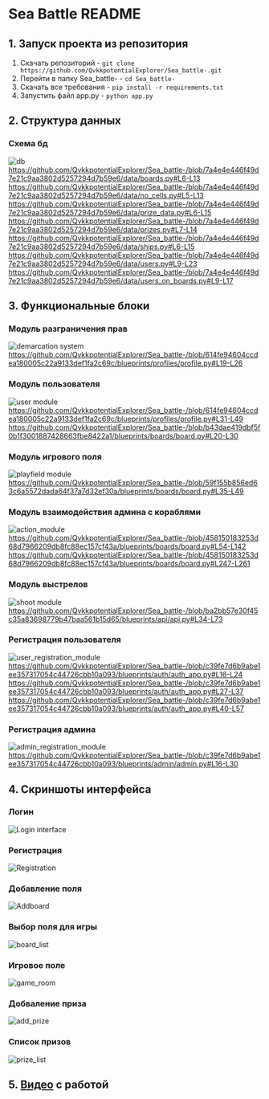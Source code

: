 # Sea Battle README
## 1. Запуск проекта из репозитория
1) Скачать репозиторий - ```git clone https://github.com/QvkkpotentialExplorer/Sea_battle-.git```
2) Перейти в папку Sea_battle- - ```cd Sea_battle-```
3) Скачать все требования - ```pip install -r requirements.txt```
4) Запустить файл app.py - ```python app.py```
## 2. Структура данных
### Схема бд
![db](images/Codeblocks/dbsystem.jpg)
https://github.com/QvkkpotentialExplorer/Sea_battle-/blob/7a4e4e446f49d7e21c9aa3802d5257294d7b59e6/data/boards.py#L6-L13
https://github.com/QvkkpotentialExplorer/Sea_battle-/blob/7a4e4e446f49d7e21c9aa3802d5257294d7b59e6/data/no_cells.py#L5-L13
https://github.com/QvkkpotentialExplorer/Sea_battle-/blob/7a4e4e446f49d7e21c9aa3802d5257294d7b59e6/data/prize_data.py#L6-L15
https://github.com/QvkkpotentialExplorer/Sea_battle-/blob/7a4e4e446f49d7e21c9aa3802d5257294d7b59e6/data/prizes.py#L7-L14
https://github.com/QvkkpotentialExplorer/Sea_battle-/blob/7a4e4e446f49d7e21c9aa3802d5257294d7b59e6/data/ships.py#L6-L15
https://github.com/QvkkpotentialExplorer/Sea_battle-/blob/7a4e4e446f49d7e21c9aa3802d5257294d7b59e6/data/users.py#L9-L23
https://github.com/QvkkpotentialExplorer/Sea_battle-/blob/7a4e4e446f49d7e21c9aa3802d5257294d7b59e6/data/users_on_boards.py#L9-L17
## 3. Функциональные блоки
### Модуль разграничения прав
![demarcation system](images/Codeblocks/demarcation_module.jpg)
https://github.com/QvkkpotentialExplorer/Sea_battle-/blob/614fe94604ccdea180005c22a9133def1fa2c69c/blueprints/profiles/profile.py#L19-L26

### Модуль пользователя

![user module](images/Codeblocks/user_interface.jpg)
https://github.com/QvkkpotentialExplorer/Sea_battle-/blob/614fe94604ccdea180005c22a9133def1fa2c69c/blueprints/profiles/profile.py#L31-L49
https://github.com/QvkkpotentialExplorer/Sea_battle-/blob/b43dae419dbf5f0b1f3001887428663fbe8422a1/blueprints/boards/board.py#L20-L30

### Модуль игрового поля
![playfield module](images/Codeblocks/playfield_module.jpg)
https://github.com/QvkkpotentialExplorer/Sea_battle-/blob/59f155b856ed63c6a5572dada64f37a7d32ef30a/blueprints/boards/board.py#L35-L49

### Модуль взаимодействия админа с кораблями
![action_module](images/Codeblocks/action_user_ship.jpeg)
https://github.com/QvkkpotentialExplorer/Sea_battle-/blob/458150183253d68d7966209db8fc88ec157cf43a/blueprints/boards/board.py#L54-L142
https://github.com/QvkkpotentialExplorer/Sea_battle-/blob/458150183253d68d7966209db8fc88ec157cf43a/blueprints/boards/board.py#L247-L261

### Модуль выстрелов
![shoot module](images/Codeblocks/shot_module.jpg)
https://github.com/QvkkpotentialExplorer/Sea_battle-/blob/ba2bb57e30f45c35a83698779b47baa561b15d65/blueprints/api/api.py#L34-L73

### Регистрация пользователя
![user_registration_module](images/Codeblocks/user_registration.jpg)
https://github.com/QvkkpotentialExplorer/Sea_battle-/blob/c39fe7d6b9abe1ee357317054c44726cbb10a093/blueprints/auth/auth_app.py#L16-L24
https://github.com/QvkkpotentialExplorer/Sea_battle-/blob/c39fe7d6b9abe1ee357317054c44726cbb10a093/blueprints/auth/auth_app.py#L27-L37
https://github.com/QvkkpotentialExplorer/Sea_battle-/blob/c39fe7d6b9abe1ee357317054c44726cbb10a093/blueprints/auth/auth_app.py#L40-L57

### Регистрация админа
![admin_registration_module]()
https://github.com/QvkkpotentialExplorer/Sea_battle-/blob/c39fe7d6b9abe1ee357317054c44726cbb10a093/blueprints/admin/admin.py#L16-L30

## 4. Скриншоты интерфейса
### Логин
![Login interface](images/Screenshots/Login.png)
### Регистрация
![Registration](images/Screenshots/Registration.png)
### Добавление поля
![Addboard](images/6_1-usercase/2.addfield.PNG)
### Выбор поля для игры
![board_list](images/6_2-usercase/fields.PNG)
### Игровое поле
![game_room](images/6_2-usercase/field.PNG)
### Добваление приза
![add_prize](images/Screenshots/add_prize.png)
### Список призов
![prize_list](images/Screenshots/prize_list.png)
## 5. [Видео](https://youtu.be/rGfcZs_NnaM) с работой
